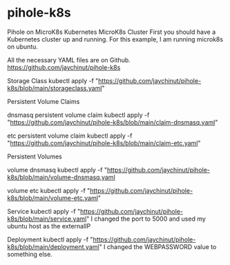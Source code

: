 # pihole-k8s
Pihole on MicroK8s Kubernetes
MicroK8s Cluster
First you should have a Kubernetes cluster up and running.  For this example, I am running microk8s on ubuntu.

All the necessary YAML files are on Github. https://github.com/jaychinut/pihole-k8s

Storage Class
kubectl apply -f "https://github.com/jaychinut/pihole-k8s/blob/main/storageclass.yaml"

Persistent Volume Claims

dnsmasq persistent volume claim
kubectl apply -f "https://github.com/jaychinut/pihole-k8s/blob/main/claim-dnsmasq.yaml"

etc persistent volume claim
kubectl apply -f "https://github.com/jaychinut/pihole-k8s/blob/main/claim-etc.yaml"

Persistent Volumes

volume dnsmasq
kubectl apply -f "https://github.com/jaychinut/pihole-k8s/blob/main/volume-dnsmasq.yaml

volume etc
kubectl apply -f "https://github.com/jaychinut/pihole-k8s/blob/main/volume-etc.yaml"

Service
kubectl apply -f "https://github.com/jaychinut/pihole-k8s/blob/main/service.yaml"
I changed the port to 5000 and used my ubuntu host as the externalIP

Deployment
kubectl apply -f "https://github.com/jaychinut/pihole-k8s/blob/main/deployment.yaml"
I changed the WEBPASSWORD value to something else.
